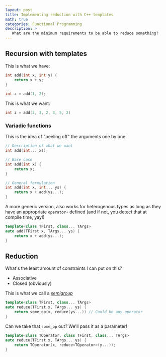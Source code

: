 ```yaml
---
layout: post
title: Implementing reduction with C++ templates
math: true
categories: Functional Programming
description: >
   What are the minimum requirements to be able to reduce something?
---
```


## Recursion with templates

This is what we have:
```c++
int add(int x, int y) {
    return x + y;
}
...
int z = add(1, 2);
```

This is what we want:
```c++
int z = add(2, 3, 2, 3, 5, 2)
```

### Variadic functions

This is the idea of "peeling off" the arguments one by one

```c++
// Description of what we want
int add(int... xs);

// Base case
int add(int x) {
    return x;
}

// General formulation
int add(int x, int... ys) {
    return x + add(ys...);
}
```

A more generic version, also works for heterogenous types as long as they have an appropriate `operator+` defined (and if not, you detect that at compile time, yay!)

```c++
template<class TFirst, class... TArgs>
auto add(TFirst x, TArgs... ys) {
    return x + add(ys...);
}
```

## Reduction

What's the least amount of constraints I can put on this?
- Associative
- Closed (obviously)

This is what we call a [*semigroup*](https://en.wikipedia.org/wiki/Semigroup)

```c++
template<class TFirst, class... TArgs>
auto reduce(TFirst x, TArgs... ys) {
    return some_op(x, reduce(ys...)) // Could be any operator
}
```

Can we take that `some_op` out? We'll pass it as a parameter!

```c++
template<class TOperator, class TFirst, class... TArgs>
auto reduce(TFirst x, TArgs... ys) {
    return TOperator(x, reduce<TOperator>(y...));
}
```
